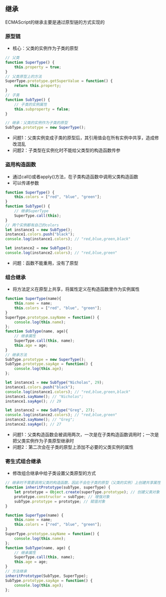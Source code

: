 ## 继承
ECMAScript的继承主要是通过原型链的方式实现的

### 原型链
- 核心：父类的实例作为子类的原型
```javascript
// 父类
function SuperType() {
    this.property = true;
}
// 父类原型上的方法
SuperType.prototype.getSuperValue = function() {
    return this.property;
}
// 子类
function SubType() {
    // 子类的实例属性
    this.subproperty = false;
}

// 继承：父类的实例作为子类的原型
SubType.prototype = new SuperType();
```
- 问题1：父类实例变成子类的原型后，其引用值会在所有实例中共享，造成修改混乱
- 问题2：子类型在实例化时不能给父类型的构造函数传参

### 盗用构造函数
- 通过call()或者apply()方法，在子类构造函数中调用父类构造函数
- 可以传递参数
```javascript
function SuperType() {
    this.colors = ["red", "blue", "green"];
}
function SubType() {
    // 继承SuperType
    SuperType.call(this);
}
// 两个实例都有自己的colors
let instance1 = new SubType();
instance1.colors.push("black");
console.log(instance1.colors); // "red,blue,green,black"

let instance2 = new SubType();
console.log(instance2.colors); // "red,blue,green"
```
- 问题：函数不能重用，没有了原型

### 组合继承
- 将方法定义在原型上共享，将属性定义在构造函数里作为实例属性
```javascript
function SuperType(name){
    this.name = name;
    this.colors = ["red", "blue", "green"];
}
SuperType.prototype.sayName = function() {
    console.log(this.name);
};
function SubType(name, age){
    // 继承属性
    SuperType.call(this, name);
    this.age = age;
}
// 继承方法
SubType.prototype = new SuperType();
SubType.prototype.sayAge = function() {
    console.log(this.age);
};

let instance1 = new SubType("Nicholas", 29);
instance1.colors.push("black");
console.log(instance1.colors); // "red,blue,green,black"
instance1.sayName(); // "Nicholas";
instance1.sayAge(); // 29

let instance2 = new SubType("Greg", 27);
console.log(instance2.colors); // "red,blue,green"
instance2.sayName(); // "Greg";
instance2.sayAge(); // 27
```
- 问题1：父类构造函数会被调用两次，一次是在子类构造函数调用时；一次是把父类实例作为子类原型继承时
- 问题2：第二次会在子类的原型上添加不必要的父类实例的属性

### 寄生式组合继承
- 修改组合继承中给子类设置父类原型的方式
```javascript
// 继承时不需要调用父类的构造函数，因此不会在子类的原型（父类的实例）上创建共享属性
function inheritPrototype(subType, superType) {
    let prototype = Object.create(superType.prototype); // 创建父类对象
    prototype.constructor = subType; // 增强对象
    subType.prototype = prototype; // 赋值对象
}

function SuperType(name) {
    this.name = name;
    this.colors = ["red", "blue", "green"];
}
SuperType.prototype.sayName = function() {
    console.log(this.name);
};
function SubType(name, age) {
    // 继承属性
    SuperType.call(this, name);
    this.age = age;
}
// 方法继承
inheritPrototype(SubType, SuperType);
SubType.prototype.sayAge = function() {
    console.log(this.age);
};
```